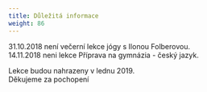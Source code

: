 ```yaml
---
title: Důležitá informace
weight: 86
---
```

31.10.2018 není večerní lekce jógy s Ilonou Folberovou.\
14.11.2018 neni lekce Příprava na gymnázia - český jazyk.

Lekce budou nahrazeny v lednu 2019.\
Děkujeme za pochopení
